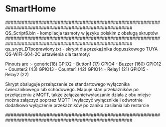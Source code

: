 # SmartHome
######################################################################################################
QS_Script6.bin - kompilacja tasmoty w języku polskim z obsługą skruptów
######################################################################################################
qs_srypt_DTpoprawiony.txt - skrypt dla przekaźnika dopuszkowego TUYA QS-WIFI-S04-2C
ustawienia dla tasmoty:

Pinouts are :- generic(18)
GPIO2 - Button1 (17) 
GPIO4 - Buzzer (160)
GPIO12 - Counter2 (43)
GPIO13 - Counter1 (42)
GPIO14 - Relay1 (21)
GPIO15 - Relay2 (22)

Skrypt obsluguje przełączenie ze standartowego wyłącznika świecznikowego lub schodowego.
Mapuje stan przekaźników po przełączeniu z MQTT, także załączanie/wyłaczanie działa z obu miejsc
można załączyż poprzez MQTT i wyłaczyć wyłącznikie i odwrotnie
dodatkowo wyłączenie przekażników po zaniku zasilania lub restarcie

######################################################################################################
